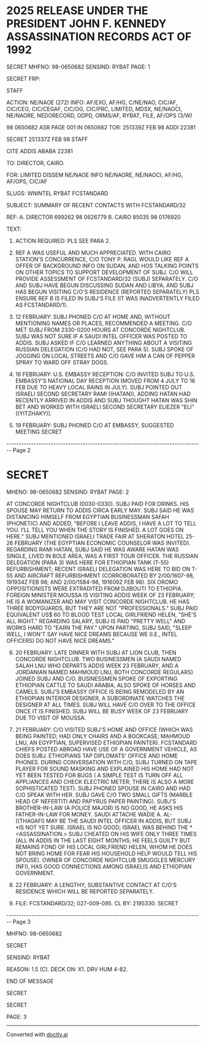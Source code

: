 # 2025 RELEASE UNDER THE PRESIDENT JOHN F. KENNEDY ASSASSINATION RECORDS ACT OF 1992

SECRET
MHFNO: 98-0650682 SENSIND: RYBAT PAGE: 1

SECRET FRP:

STAFF

ACTION: NE/NAOE (272) INFO: AF/EXO, AF/HG, C/NE/NAO, CIC/AF, CIC/CEG,
CIC/CEGAF, CIC/OG, CIC/PRC, LIMITED, MDSX, NE/NAOCI, NE/NAORE, NEDORECORD,
ODPD, ORMS/AF, RYBAT, FILE, AF/OPS (3/W)

98 0650682 ASR PAGE 001 IN 0650682
TOR: 251339Z FEB 98 ADDI 22381

SECRET 251337Z FEB 98 STAFF

CITE ADDIS ABABA 22381

TO: DIRECTOR, CAIRO.

FOR: LIMITED DISSEM NE/NAOE INFO NE/NAORE, NE/NAOCI, AF/HG, AF/OPS,
CIC/AF

SLUGS: WNINTEL RYBAT FCSTANDARD

SUBJECT: SUMMARY OF RECENT CONTACTS WITH FCSTANDARD/32

REF: A. DIRECTOR 699262 98 0626779
B. CAIRO 85035 98 0176920

TEXT:

1. ACTION REQUIRED: PLS SEE PARA 2.

2. REF A WAS USEFUL AND MUCH APPRECIATED. WITH CAIRO STATION'S
   CONCURRENCE, C/O TONY P. RAGL WOULD LIKE REF A OFFER OF BACKGROUND
   INFO ON SUDAN, AND HOS TALKING POINTS ON OTHER TOPICS TO SUPPORT
   DEVELOPMENT OF SUBJ. C/O WILL PROVIDE ASSESSMENT OF FCSTANDARD/32
   (SUBJ) SEPARATELY. C/O AND SUBJ HAVE BEGUN DISCUSSING SUDAN AND
   LIBYA, AND SUBJ HAS BEGUN VISITING C/O'S RESIDENCE (REPORTED
   SEPARATELY) PLS ENSURE REF B IS FILED IN SUBJ'S FILE (IT WAS
   INADVERTENTLY FILED AS FCSTANDARD/1).

3. 12 FEBRUARY: SUBJ PHONED C/O AT HOME AND, WITHOUT
   MENTIONING NAMES OR PLACES, RECOMMENDED A MEETING. C/O MET SUBJ FROM
   2330-0200 HOURS AT CONCORDE NIGHTCLUB. SUBJ WAS NOT SURE IF A SAUDI
   INTEL OFFICER WAS POSTED TO ADDIS. SUBJ ASKED IF C/O LEARNED
   ANYTHING ABOUT A VISITING RUSSIAN DELEGATION (C/O HAD NOT, SEE PARA
   5). SUBJ SPOKE OF JOGGING ON LOCAL STREETS AND C/O GAVE HIM A CAN OF
   PEPPER SPRAY TO WARD OFF STRAY DOGS.

4. 16 FEBRUARY: U.S. EMBASSY RECEPTION: C/O INVITED SUBJ TO
   U.S. EMBASSY'S NATIONAL DAY RECEPTION (MOVED FROM 4 JULY TO 16 FEB
   DUE TO HEAVY LOCAL RAINS IN JULY). SUBJ POINTED OUT ISRAELI SECOND
   SECRETARY RAMI ((HATAN)), ADDING HATAN HAD RECENTLY ARRIVED IN ADDIS
   AND SUBJ THOUGHT HATAN WAS SHIN BET AND WORKED WITH ISRAELI SECOND
   SECRETARY ELIEZER "ELI" ((YITZHAKY)).

5. 19 FEBRUARY: SUBJ PHONED C/O AT EMBASSY, SUGGESTED MEETING
   SECRET


-------------------------------------------------------------------------------- Page 2

# SECRET

MHENO: 98-0650682
SENSIND: RYBAT
PAGE: 2

AT CONCORDE NIGHTCLUB (0030-0330). SUBJ PAID FOR DRINKS. HIS SPOUSE
MAY RETURN TO ADDIS CIRCA EARLY MAY. SUBJ SAID HE WAS DISTANCING
HIMSELF FROM EGYPTIAN BUSINESSMAN SAFAH (PHONETIC) AND ADDED, "BEFORE
I LEAVE ADDIS, I HAVE A LOT TO TELL YOU. I'LL TELL YOU WHEN THE
STORY IS FINISHED. A LOT GOES ON HERE." SUBJ MENTIONED ISRAELI
TRADE FAIR AT SHERATON HOTEL 25-26 FEBRUARY (THE EGYPTIAN ECONOMIC
COUNSELOR WAS INVITED). REGARDING RAMI HATAN, SUBJ SAID HE WAS AWARE
HATAN WAS SINGLE, LIVED IN BOLE AREA, WAS A FIRST TOUR OFFICER. THE
RUSSIAN DELEGATION (PARA 3) WAS HERE FOR ETHIOPIAN TANK (T-55)
REFURBISHMENT; RECENT ISRAELI DELEGATION WAS HERE TO BID ON T-55 AND
AIRCRAFT REFURBISHMENT (CORROBORATED BY 2/00/1607-98, 191934Z FEB 98;
AND 2/00/1584-98, 191609Z FEB 98). SIX OROMO OPPOSITIONISTS WERE
EXTRADITED FROM DJIBOUTI TO ETHIOPIA. FOREIGN MINISTER MOUSSA IS
VISITING ADDIS WEEK OF 23 FEBRUARY; HE IS A WOMANIZER AND MAY VISIT
CONCORDE NIGHTCLUB. HE HAS THREE BODYGUARDS, BUT THEY ARE NOT
"PROFESSIONALS." SUBJ PAID EQUIVALENT US$ 60 TO BLOOD TEST LOCAL
GIRLFRIEND HELEN, "SHE'S ALL RIGHT." REGARDING SALARY, SUBJ IS PAID
"PRETTY WELL" AND WORKS HARD TO "EARN THE PAY." UPON PARTING, SUBJ
SAID, "SLEEP WELL, I WON'T SAY HAVE NICE DREAMS BECAUSE WE (I.E.,
INTEL OFFICERS) DO NOT HAVE NICE DREAMS."

6. 20 FEBRUARY: LATE DINNER WITH SUBJ AT LION CLUB, THEN
   CONCORDE NIGHTCLUB. TWO BUSINESSMEN (A SAUDI NAMED SALAH LNU WHO
   DEPARTS ADDIS WEEK 23 FEBRUARY, AND A JORDANIAN NAMED MAHMOUD LNU,
   BOTH CONCORDE REGULARS) JOINED SUBJ AND C/O. BUSINESSMEN SPOKE OF
   EXPORTING ETHIOPIAN CATTLE TO SAUDI ARABIA, ALSO SPOKE OF HORSES AND
   CAMELS. SUBJ'S EMBASSY OFFICE IS BEING REMODELED BY AN ETHIOPIAN
   INTERIOR DESIGNER, A SUBORDINATE WATCHES THE DESIGNER AT ALL TIMES.
   SUBJ WILL HAVE C/O OVER TO THE OFFICE ONCE IT IS FINISHED. SUBJ WILL
   BE BUSY WEEK OF 23 FEBRUARY DUE TO VISIT OF MOUSSA.

7. 21 FEBRUARY: C/O VISITED SUBJ'S HOME AND OFFICE (WHICH WAS
   BEING PAINTED; HAD ONLY CHAIRS AND A BOOKCASE; MAHMOUD LNU, AN
   EGYPTIAN, SUPERVISED ETHIOPIAN PAINTER). FCSTANDARD CHIEFS POSTED
   ABROAD HAVE USE OF A GOVERNMENT VEHICLE, AS DOES SUBJ. ETHIOPIANS
   TAP DIPLOMATS' OFFICE AND HOME PHONES. DURING CONVERSATION WITH C/O,
   SUBJ TURNED ON TAPE PLAYER FOR SOUND MASKING AND EXPLAINED HIS HOME
   HAD NOT YET BEEN TESTED FOR BUGS ( A SIMPLE TEST IS TURN OFF ALL
   APPLIANCES AND CHECK ELECTRIC METER; THERE IS ALSO A MORE
   SOPHISTICATED TEST). SUBJ PHONED SPOUSE IN CAIRO AND HAD C/O SPEAK
   WITH HER. SUBJ GAVE C/O TWO SMALL GIFTS (MARBLE HEAD OF NEFERTITI
   AND PAPYRUS PAPER PAINTING). SUBJ'S BROTHER-IN-LAW (A POLICE MAJOR)
   IS NO GOOD, HE ASKS HIS FATHER-IN-LAW FOR MONEY. SAUDI ATTACHE WADIE
   A. AL-((THAGAFI) MAY BE THE SAUDI INTEL OFFICER IN ADDIS, BUT SUBJ
   *IS NOT YET SURE. ISRAEL IS NO GOOD; ISRAEL WAS BEHIND THE<JFK>
   *<ASSASSINATION.> SUBJ CHEATED ON HIS WIFE ONLY THREE TIMES (ALL IN
   ADDIS IN THE LAST EIGHT MONTHS; HE FEELS GUILTY BUT REMAINS FOND OF
   HIS LOCAL GIRLFRIEND HELEN, WHOM HE DOES NOT BRING HOME FOR FEAR HIS
   HOUSEHOLD HELP WOULD TELL HIS SPOUSE). OWNER OF CONCORDE NIGHTCLUB
   SMUGGLES MERCURY (NFI), HAS GOOD CONNECTIONS AMONG ISRAELIS AND
   ETHIOPIAN GOVERNMENT.

8. 22 FEBRUARY: A LENGTHY, SUBSTANTIVE CONTACT AT C/O'S
   RESIDENCE WHICH WILL BE REPORTED SEPARATELY.

9. FILE: FCSTANDARD/32; 027-009-095. CL BY: 2195330.
   SECRET


-------------------------------------------------------------------------------- Page 3

MHFNO: 98-0650682

SECRET

SENSIND: RYBAT

REASON: 1.5 (C). DECK ON: X1. DRV HUM 4-82.

END OF MESSAGE

SECRET

SECRET

PAGE: 3


---
Converted with [doctly.ai](https://doctly.ai)